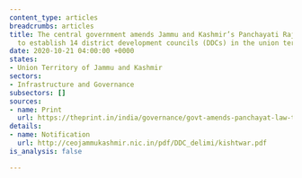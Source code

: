 ```yaml
---
content_type: articles
breadcrumbs: articles
title: The central government amends Jammu and Kashmir’s Panchayati Raj Act, 1989,
  to establish 14 district development councils (DDCs) in the union territory
date: 2020-10-21 04:00:00 +0000
states:
- Union Territory of Jammu and Kashmir
sectors:
- Infrastructure and Governance
subsectors: []
sources:
- name: Print
  url: https://theprint.in/india/governance/govt-amends-panchayat-law-to-set-up-district-development-councils-in-jk-elections-soon/525759/
details:
- name: Notification
  url: http://ceojammukashmir.nic.in/pdf/DDC_delimi/kishtwar.pdf
is_analysis: false

---
```

